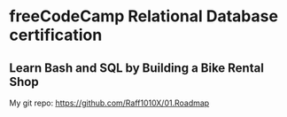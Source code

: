 # freeCodeCamp Relational Database certification

## Learn Bash and SQL by Building a Bike Rental Shop

My git repo: https://github.com/Raff1010X/01.Roadmap
